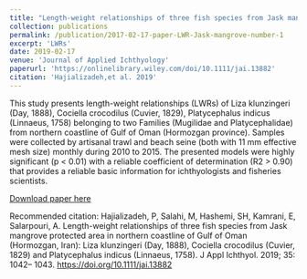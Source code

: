 ```yaml
---
title: "Length-weight relationships of three fish species from Jask mangrove protected area in northern coastline of Gulf of Oman (Hormozgan, Iran): Liza klunzingeri (Day, 1888), Cociella crocodilus (Cuvier, 1829)"
collection: publications
permalink: /publication/2017-02-17-paper-LWR-Jask-mangrove-number-1
excerpt: 'LWRs'
date: 2019-02-17
venue: 'Journal of Applied Ichthyology'
paperurl: 'https://onlinelibrary.wiley.com/doi/10.1111/jai.13882'
citation: 'Hajializadeh,et al. 2019'
---
```

This study presents length-weight relationships (LWRs) of Liza klunzingeri (Day, 1888), Cociella crocodilus (Cuvier, 1829), Platycephalus indicus (Linnaeus, 1758) belonging to two Families (Mugilidae and Platycephalidae) from northern coastline of Gulf of Oman (Hormozgan province). Samples were collected by artisanal trawl and beach seine (both with 11 mm effective mesh size) monthly during 2010 to 2015. The presented models were highly significant (p < 0.01) with a reliable coefficient of determination (R2 > 0.90) that provides a reliable basic information for ichthyologists and fisheries scientists.

[Download paper here](https://onlinelibrary.wiley.com/doi/10.1111/jai.13882)

Recommended citation:  Hajializadeh, P, Salahi, M, Hashemi, SH, Kamrani, E, Salarpouri, A. Length-weight relationships of three fish species from Jask mangrove protected area in northern coastline of Gulf of Oman (Hormozgan, Iran): Liza klunzingeri (Day, 1888), Cociella crocodilus (Cuvier, 1829) and Platycephalus indicus (Linnaeus, 1758). J Appl Ichthyol. 2019; 35: 1042– 1043. https://doi.org/10.1111/jai.13882